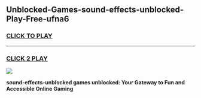 
## Unblocked-Games-sound-effects-unblocked-Play-Free-ufna6
<h3>
<a href="https://premium76.site?title=sound-effects-unblocked&ref=21A">CLICK TO PLAY</a></h3>
<hr>

<h3>
<a href="https://premium76.site?title=sound-effects-unblocked&ref=21A">CLICK 2 PLAY</a>
  
</h3>

<a href="https://premium76.site?title=sound-effects-unblocked&ref=21A"><img src="https://clearcache.store/games.png"></a>


**sound-effects-unblocked games unblocked: Your Gateway to Fun and Accessible Online Gaming**
